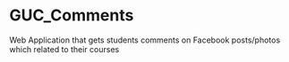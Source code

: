 # GUC_Comments
Web Application that gets students comments on Facebook posts/photos which related to their courses  
